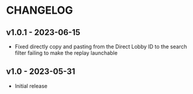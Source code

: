 # CHANGELOG

## v1.0.1 - 2023-06-15

- Fixed directly copy and pasting from the Direct Lobby ID to the search filter failing to make the replay launchable

## v1.0 - 2023-05-31

- Initial release
